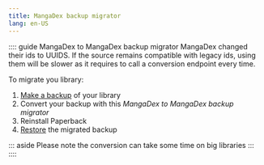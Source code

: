 ```yaml
---
title: MangaDex backup migrator
lang: en-US
---
```


:::: guide MangaDex to MangaDex backup migrator
MangaDex changed their ids to UUIDS. If the source remains compatible with legacy ids, using them will be slower as it requires to call a conversion endpoint every time.

To migrate you library:
1. [Make a backup](/help/faq/#how-can-i-make-a-backup-of-my-library) of your library
1. Convert your backup with this *MangaDex to MangaDex backup migrator*
1. Reinstall Paperback
1. [Restore](/help/faq/#how-can-i-make-a-backup-of-my-library) the migrated backup

::: aside
Please note the conversion can take some time on big libraries
:::
::::

<br/>
<br/>

<MdToMdMigrator/>

<style>
.custom-block.aside
{
    text-align: left;
}
</style>
